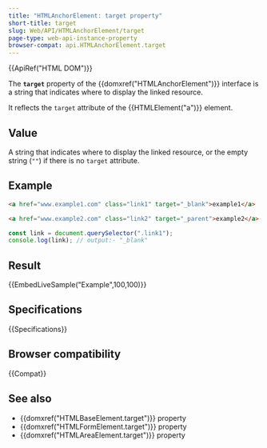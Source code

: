 ```yaml
---
title: "HTMLAnchorElement: target property"
short-title: target
slug: Web/API/HTMLAnchorElement/target
page-type: web-api-instance-property
browser-compat: api.HTMLAnchorElement.target
---
```


{{ApiRef("HTML DOM")}}

The **`target`** property of the {{domxref("HTMLAnchorElement")}} interface is a string that indicates where to display the linked resource.

It reflects the `target` attribute of the {{HTMLElement("a")}} element.

## Value

A string that indicates where to display the linked resource, or the empty string (`""`) if there is no `target` attribute.

## Example

```html
<a href="www.example1.com" class="link1" target="_blank">example1</a>
```

```html
<a href="www.example2.com" class="link2" target="_parent">example2</a>
```

```js
const link = document.querySelector(".link1");
console.log(link); // output:- "_blank"
```

## Result

{{EmbedLiveSample("Example",100,100)}}


## Specifications

{{Specifications}}

## Browser compatibility

{{Compat}}

## See also

- {{domxref("HTMLBaseElement.target")}} property
- {{domxref("HTMLFormElement.target")}} property
- {{domxref("HTMLAreaElement.target")}} property
